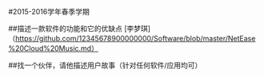 #2015-2016学年春季学期
 
 
##描述一款软件的功能和它的优缺点
[李梦琪]（https://github.com/12345678900000000/Software/blob/master/NetEase%20Cloud%20Music.md）

##找一个伙伴，请他描述用户故事（针对任何软件/应用均可）

